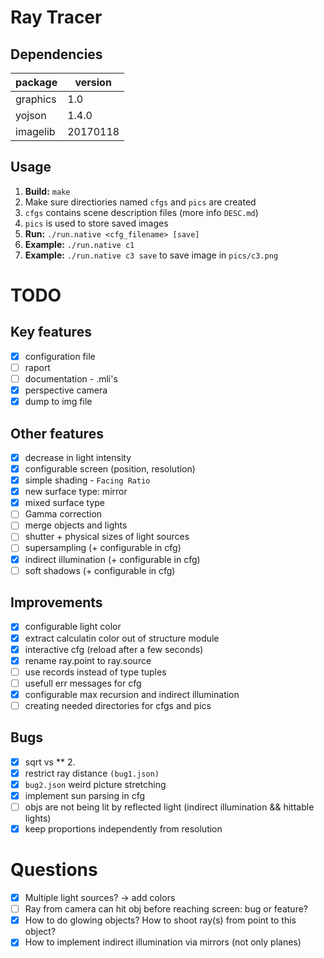 # Ray Tracer

## Dependencies
| package  | version  |
| -------- | -------- |
| graphics | 1.0      |
| yojson   | 1.4.0    |
| imagelib | 20170118 |

## Usage
1. **Build:** `make`
2. Make sure directiories named `cfgs` and `pics` are created
3. `cfgs` contains scene description files (more info `DESC.md`)
4. `pics` is used to store saved images
5. **Run:** `./run.native <cfg_filename> [save]`
6. **Example:** `./run.native c1`
7. **Example:** `./run.native c3 save` to save image in `pics/c3.png`


# TODO

## Key features
- [x] configuration file
- [ ] raport
- [ ] documentation - .mli's
- [x] perspective camera
- [x] dump to img file

## Other features
- [x] decrease in light intensity
- [x] configurable screen (position, resolution)
- [x] simple shading - `Facing Ratio`
- [x] new surface type: mirror
- [x] mixed surface type 
- [ ] Gamma correction
- [ ] merge objects and lights
- [ ] shutter + physical sizes of light sources
- [ ] supersampling (+ configurable in cfg)
- [x] indirect illumination (+ configurable in cfg)
- [ ] soft shadows (+ configurable in cfg)

## Improvements
- [x] configurable light color
- [x] extract calculatin color out of structure module
- [x] interactive cfg (reload after a few seconds)
- [x] rename ray.point to ray.source
- [ ] use records instead of type tuples
- [ ] usefull err messages for cfg
- [x] configurable max recursion and indirect illumination
- [ ] creating needed directories for cfgs and pics

## Bugs
- [x] sqrt vs ** 2.
- [x] restrict ray distance `(bug1.json)`
- [x] `bug2.json` weird picture stretching
- [x] implement sun parsing in cfg
- [ ] objs are not being lit by reflected light (indirect illumination && hittable lights)
- [x] keep proportions independently from resolution

# Questions
- [x] Multiple light sources? -> add colors
- [ ] Ray from camera can hit obj before reaching screen: bug or feature?
- [x] How to do glowing objects? How to shoot ray(s) from point to this object?
- [x] How to implement indirect illumination via mirrors (not only planes)
